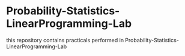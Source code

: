 # Probability-Statistics-LinearProgramming-Lab
this repository contains practicals performed in Probability-Statistics-LinearProgramming-Lab
